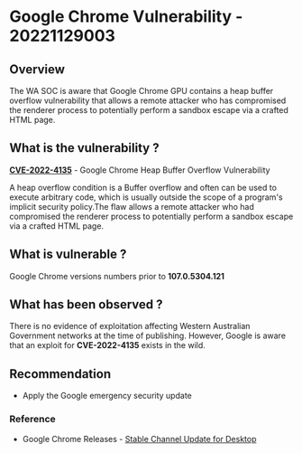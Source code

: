 # Google Chrome Vulnerability - 20221129003

## Overview

The WA SOC is aware that Google Chrome GPU contains a heap buffer overflow vulnerability that allows a remote attacker who has compromised the renderer process to potentially perform a sandbox escape via a crafted HTML page.

## What is the vulnerability ?

**[CVE-2022-4135](https://nvd.nist.gov/vuln/detail/CVE-2022-4135)** - Google Chrome Heap Buffer Overflow Vulnerability

A heap overflow condition is a Buffer overflow and often can be used to execute arbitrary code, which is usually outside the scope of a program's implicit security policy.The flaw allows a remote attacker who had compromised the renderer process to potentially perform a sandbox escape via a crafted HTML page.

## What is vulnerable ?

Google Chrome versions numbers prior to **107.0.5304.121**

## What has been observed ?

There is no evidence of exploitation affecting Western Australian Government networks at the time of publishing. However, Google is aware that an exploit for **CVE-2022-4135** exists in the wild.

## Recommendation

- Apply the Google emergency security update

### Reference

- Google Chrome Releases - [Stable Channel Update for Desktop](https://chromereleases.googleblog.com/2022/11/stable-channel-update-for-desktop_24.html)
